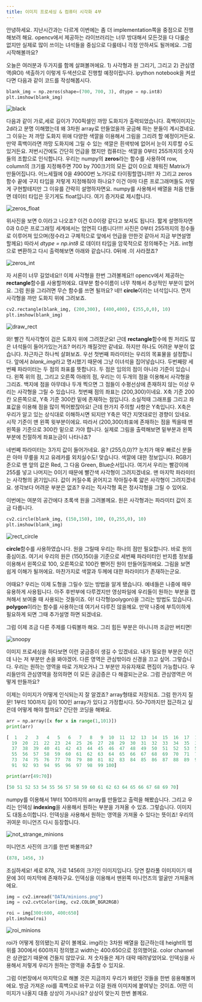 ```yaml
---
title: 이미지 프로세싱 & 컴퓨터 시각화 4부
---
```


안녕하세요. 지난시간과는 다르게 이번에는 좀 더 implementation쪽을 중점으로 진행해보려 해요. opencv에서 제공하는 라이브러리는 너무 방대해서 모든것을 다 다룰순 없지만 실제로 많이 쓰이는 녀석들을 중심으로 다룰테니 걱정 안하셔도 될꺼에요. 그럼 시작해볼까요? 

오늘은 여러분과 두가지를 함께 살펴볼꺼에요. 1) 사각형과 원 그리기, 그리고 2) 관심영역(ROI) 색출하기 이렇게 두색션으로 진행할 예정이랍니다. ipython notebook을 켜셨다면 다음과 같이 코드를 작성해봅시다. 

```python
blank_img = np.zeros(shape=(700, 700, 3), dtype = np.int8)
plt.imshow(blank_img)
```

![black](/emerald/img/black.png "black")

다음과 같이 가로,세로 길이가 700픽셀인 까망 도화지가 출력되었습니다. 흑백이미지는 2d라고 분명 이해했는데 왜 3차원 array로 만들었을까 궁금해 하는 분들이 계시겠네요. 그 이유는 저 까망 도화지 위애 다양한 색깔을 이용해서 그림을 그리려 할 예정이거든요. 만약 흑백이라면 까망 도화지에 그릴 수 있는 색깔은 흰색밖에 없어서 눈이 지루할 수도 있거든요. 저번시간에도 간단히 언급을 했지만 컴퓨터는 색깔을 0부터 255까지의 숫자들의 조합으로 인식합니다. 우리는 numpy의 **zeros**라는 함수를 사용하여 row, column의 크기를 지정해주면 700 by 700크기의 모든 값이 0으로 채워진 Matrix가 만들어집니다. 어느세월에 0을 49000번 노가다로 타이핑할껍니까!! 자 그리고 zeros함수 끝에 구지 타입을 저렇게 지정해줘야 하나요? 이건 아마 다른 프로그래머들도 저렇게 구현할테지만 그 이유를 간략히 설명하자면요. numpy를 사용해서 배열을 처음 만들면 데이터 타입은 웃기게도 float입니다. 여기 증거자료 제시합니다.

![zeros_float](/emerald/img/zeros_float.png "zeros_float")  

위사진을 보면 0.이라고 나오죠? 이건 0.0이랑 같다고 보셔도 됩니다. 짧게 설명하자면 0과 0.0은 프로그래밍 세계에서는 엄연히 다릅니다!!!! 사진은 0부터 255까지의 정수들로 이루어져 있으며(정수라고 구체적으로 앞에서 언급을 안한것 같아서 지금 부연설명 할께요) 따라서 *dtype = np.int8* 로 데이터 타입을 암묵적으로 정의해주는 거죠. int형으로 변환하고 다시 출력해보면 아래와 같습니다. 0뒤에 .이 사라졌죠? 

![zeros_int](/emerald/img/zeros_int.png "zeros_int")  

자 서론이 너무 길었네요!! 이제 사각형을 한번 그려볼께요!! opencv에서 제공하는 **rectangle**함수를 사용할꺼에요. 대부분 함수이름이 너무 착해서 추상적인 부분이 없어요. 그럼 원을 그리려면 무슨 함수를 쓰면 될까요? 네!! **circle**이라는 녀석입니다. 먼저 사각형을 까만 도화지 위에 그려보죠.

```python
cv2.rectangle(blank_img, (200,300), (400,400), (255,0,0), 10)
plt.imshow(blank_img)
```

![draw_rect](/emerald/img/draw_rect.png "draw_rect")  

와! 빨간 직사각형이 검은 도화지 위에 그려졌군요! 근데 **rectangle**함수에 뭔 저리도 많은 녀석들이 들어가있는거죠? 머리가 깨질것만 같네요. 하지만 하나도 어려운 부분이 없습니다. 차근차근 하나씩 살펴보죠. 우선 첫번째 파라미터는 우리의 목표물을 설정합니다. 앞에서 *blank_img*라고 명시했기 때문에 그냥 이녀석을 집어넣습니다. 두번째랑 세번째 파라미터는 두 점의 좌표를 뜻합니다. 두 점은 임의의 점이 아니라 기준이 있습니다. 왼쪽 위의 점, 그리고 오른쪽 아래의 점, 우리는 이 두개의 점을 이용해서 사각형을 그리죠. 백지에 점을 아무데나 두개 찍으면 그 점들이 수평선상에 존재하지 않는 이상 우리는 사각형을 그릴 수 있습니다. 첫번째 점의 좌표는 (200,300)이네요. X축 기준 200칸 오른쪽으로, Y축 기준 300칸 밑에 존재하는 점입니다. 소실적때 그래프를 그리고 좌표값을 이용해 점을 많이 찍어봤잖아요! 근데 한가지 주의할 사항은 Y축입니다. X축은 우리가 알고 있는 상식대로 이해하시면 되지만 Y축은 약간 지멋대로인 경향이 있네요. 시작 기준이 맨 왼쪽 윗부분이에요. 따라서 (200,300)좌표에 존재하는 점을 찍을때 맨 왼쪽을 기준으로 300칸 밑으로 가야 합니다. 실제로 그림을 출력해보면 밑부분과 왼쪽부분에 친절하게 좌표눈금이 나타나죠? 

네번쩨 파라미터는 3가지 값이 들어가네요. 음? (255,0,0)?? 눈치가 매우 빠르신 분들은 아마 무릎을 치고 유레카를 외치실수도! 맞습니다. 색깔에 대한 정보입니다. RGB기준으로 맨 앞의 값은 Red, 그 다음 Green, Blue순서입니다. 여기서 우리는 빨강이에 255를 넣고 나머지는 0이기 때문에 빨간색 사각형이 그려지겠네요. 맨 마지막 파라미터는 사각형의 굵기입니다. 값이 커질수록 굵어지고 작아질수록 얇은 사각형이 그려지겠네요. 생각보다 어려운 부분은 없죠? 우리는 직사각형 혹은 정사각형을 그릴 수 있어요.

이번에는 여분의 공간에다 초록색 원을 그려볼께요. 원은 사각형과는 파라미터 값이 조금 다릅니다.

```python
cv2.circle(blank_img, (150,150), 100, (0,255,0), 10)
plt.imshow(blank_img)
```

![rect_circle](/emerald/img/rect_circle.png "rect_circle")  

**circle**함수를 사용하였습니다. 원을 그릴때 우리는 하나의 점만 필요합니다. 바로 원의 중심이죠. 여기서 우리의 원은 (150,150)을 기준으로 세번째 파라미터인 반지름 정보를 이용해서 왼쪽으로 100, 오른쪽으로 100칸 뻗어진 원이 만들어질꺼에요. 그림을 보면 쉽게 이해가 될꺼에요. 마찬가지로 색깔과 두께에 대한 파라미터가 존재하는군요.

어때요? 우리는 이제 도형을 그릴수 있는 방법을 알게 됐습니다. 예네들은 나중에 매우 유용하게 사용됩니다. 아주 후반부에 다루겠지만 영상파일에 우리들이 원하는 부분을 캡쳐해서 보여줄 때 사용되는 것들이죠. 아! 다각형(polygon)을 그리는 방법도 있습니다. **polygon**이라는 함수를 사용하는데 여기서 다루진 않을께요. 만약 나중에 부득이하게 필요하게 되면 그때 추가설명 하면 되겠네요.

그럼 이제 조금 다른 주제를 다뤄볼까 해요. 그리 힘든 부분은 아니니까 조금만 버티면!

![snoopy](/emerald/img/snoopy.png "snoopy")  

이미지 프로세싱을 하다보면 이런 궁금증이 생길 수 있겠네요. 내가 필요한 부분은 이건데 나는 저 부분만 손을 봐야겠어. 다른 영역은 관심밖이라 신경을 끄고 싶어. 그렇습니다. 우리는 원하는 영역을 따로 가져오거나 그 부분만 자유자재로 편집이 가능합니다. 우리들만의 관심영역을 정의하면 이 모든 궁금증은 다 해결되는군요. 그럼 관심영역은 어떻게 만들까요? 

이제는 이미지가 어떻게 인식되는지 잘 알겠죠? array형태로 저장되죠. 그럼 한가지 질문! 1부터 100까지 길이 100인 array가 있다고 가정합시다. 50-70까지만 접근하고 싶은데 어떻게 해야 할까요? 간단한 코딩을 해봐요.

```python
arr = np.array([x for x in range(1,101)])
print(arr)

[  1   2   3   4   5   6   7   8   9  10  11  12  13  14  15  16  17  18
  19  20  21  22  23  24  25  26  27  28  29  30  31  32  33  34  35  36
  37  38  39  40  41  42  43  44  45  46  47  48  49  50  51  52  53  54
  55  56  57  58  59  60  61  62  63  64  65  66  67  68  69  70  71  72
  73  74  75  76  77  78  79  80  81  82  83  84  85  86  87  88  89  90
  91  92  93  94  95  96  97  98  99 100]

print(arr[49:70])

[50 51 52 53 54 55 56 57 58 59 60 61 62 63 64 65 66 67 68 69 70]
```
numpy를 이용해서 1부터 100까지의 array를 만들었고 출력을 해봤습니다. 그리고 우리는 인덱싱 **indexing**을 사용해서 원하는 부분을 가져올 수 있죠. 그렇습니다. 이미지도 대동소이합니다. 인덱싱을 사용해서 원하는 영역을 가져올 수 있다는 뜻이죠! 우리의 귀여운 미니언즈 다시 등장합니다. 

![not_strange_minions](/emerald/img/not_strange_minions.png "not_strange_minions")

미니언즈 사진의 크기를 한번 봐볼까요? 

```python
(878, 1456, 3)
```
조심하세요! 세로 878, 가로 1456의 크기인 이미지입니다. 당연 칼라풀 이미지이기 때문에 3이 마지막에 존재하구요. 인덱싱을 이용해서 맨왼쪽 미니언즈의 얼굴만 가져올꺼에요. 

```python
img = cv2.imread("DATA/minions.png")
img = cv2.cvtColor(img, cv2.COLOR_BGR2RGB)

roi = img[300:600, 400:650]
plt.imshow(roi)
```
![roi_minions](/emerald/img/roi_minions.png "roi_minions")

roi가 어떻게 정의됐는지 같이 볼께요. img라는 3차원 배열을 접근하는데 height의 범위를 300에서 600까지 정의했고 width는 400:650으로 정의했어요. color channel은 상관없기 때문에 건들지 않았구요. 저 숫자들은 제가 대략 때려넣었어요. 인덱싱을 사용해서 저렇게 우리가 원하는 영역을 추출할 수 있지요. 

그럼 이번장에서 마지막으로 해볼 것은 지금까지 우리가 봐왔던 것들을 한번 응용해볼꺼에요. 방금 가져온 roi를 흑백으로 바꾸고 이걸 원래 이미지에 붙여넣는 것이죠. 어떤 이미지가 나올지 대충 상상이 가시나요? 상상이 맞는지 한번 볼께요.






